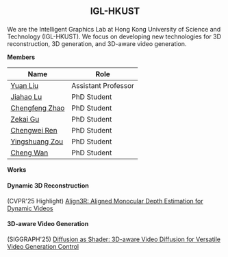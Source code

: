 <h2 align="center"> <p> IGL-HKUST </p></h2>

We are the Intelligent Graphics Lab at Hong Kong University of Science and Technology (IGL-HKUST). We focus on developing new technologies for 3D reconstruction, 3D generation, and 3D-aware video generation.


 <summary><strong>Members</strong></summary>

| Name                           | Role                                      |
|--------------------------------|-------------------------------------------|
| [Yuan Liu](https://liuyuan-pal.github.io/) | Assistant Professor          |
| [Jiahao Lu](https://github.com/jiah-cloud)|  PhD Student |
| [Chengfeng Zhao](https://afterjourney00.github.io/)|  PhD Student |
| [Zekai Gu](https://scholar.google.com/citations?user=Y8AU3RkAAAAJ&hl=en)|  PhD Student |
| [Chengwei Ren](https://github.com/ChernweiRen)|  PhD Student |
| [Yingshuang Zou](https://heiheishuang.xyz/)| PhD Student |
| [Cheng Wan](https://openreview.net/profile?id=%7ECheng_Wan1)| PhD Student |


 <summary><strong>Works</strong></summary>

#### Dynamic 3D Reconstruction
(CVPR'25 Highlight) [Align3R: Aligned Monocular Depth Estimation for Dynamic Videos ](https://igl-hkust.github.io/Align3R.github.io/)

#### 3D-aware Video Generation
(SIGGRAPH'25) [Diffusion as Shader: 3D-aware Video Diffusion for Versatile Video Generation Control](https://igl-hkust.github.io/das/)
